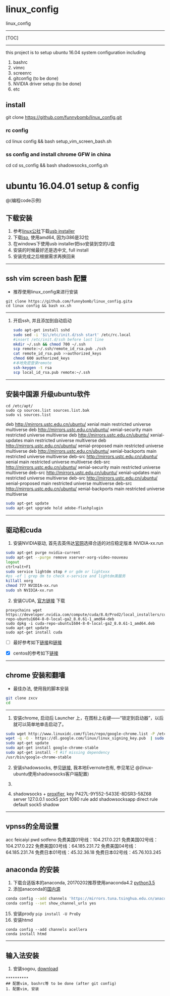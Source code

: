 # linux_config
linux_config

***
[TOC]

***

this project is to setup ubuntu 16.04 system configuration
including
1. bashrc
2. vimrc
3. screenrc
4. gitconfig (to be done)
5. NVIDIA driver setup (to be done)
6. etc

## install

git clone https://github.com/funnybomb/linux_config.git

### rc config
cd linux config && bash setup_vim_screen_bash.sh

### ss config and install chrome GFW in china
cd cd ss_config && bash shadowsocks_config.sh


# ubuntu 16.04.01 setup & config

@(编程code示例)

## 下载安装
1. 参考[linux公社](http://www.linuxidc.com/Linux/2016-04/130520.htm)下载[usb installer](https://www.pendrivelinux.com/universal-usb-installer-easy-as-1-2-3/)
2. 下载[iso](http://mirrors.163.com/ubuntu-releases/16.04.1/), 使用amd64, 因为i386是32位
3. 在windows下使用usb installer把iso安装到空的U盘
4. 安装的时候最好还是选中文, full install
5. 安装完成之后根据需求再换回来

***
## ssh vim screen bash 配置

*  推荐使用linux_config来进行安装

```
git clone https://github.com/funnybomb/linux_config.gita 
cd linux config && bash xx.sh
```
	

***

1. 开启ssh, 并且添加到自动启动

	```bash
	sudo apt-get install sshd
	sudo sed -i '$i\/etc/init.d/ssh start' /etc/rc.local
	#insert /etc/init.d/ssh before last line
	mkdir ~/.ssh && chmod 700 ~/.ssh
	scp remote:~/.ssh/remote_id_rsa.pub ./ssh
	cat remote_id_rsa.pub >>authorized_keys
	chmod 600 authorized_keys
	#本地免密登录remote
	ssh-keygen -t rsa
	scp local_id_rsa.pub remote:~/.ssh
	```
***
## 安装中国源 升级ubuntu软件  
```
cd /etc/apt/
sudo cp sources.list sources.list.bak
sudo vi sources.list
```

deb http://mirrors.ustc.edu.cn/ubuntu/ xenial main restricted universe multiverse
deb http://mirrors.ustc.edu.cn/ubuntu/ xenial-security main restricted universe multiverse
deb http://mirrors.ustc.edu.cn/ubuntu/ xenial-updates main restricted universe multiverse
deb http://mirrors.ustc.edu.cn/ubuntu/ xenial-proposed main restricted universe multiverse
deb http://mirrors.ustc.edu.cn/ubuntu/ xenial-backports main restricted universe multiverse
deb-src http://mirrors.ustc.edu.cn/ubuntu/ xenial main restricted universe multiverse
deb-src http://mirrors.ustc.edu.cn/ubuntu/ xenial-security main restricted universe multiverse
deb-src http://mirrors.ustc.edu.cn/ubuntu/ xenial-updates main restricted universe multiverse
deb-src http://mirrors.ustc.edu.cn/ubuntu/ xenial-proposed main restricted universe multiverse
deb-src http://mirrors.ustc.edu.cn/ubuntu/ xenial-backports main restricted universe multiverse


```bash
sudo apt-get update
sudo apt-get upgrade hold adobe-flashplugin
```

****

## 驱动和cuda
1. 安装NVIDIA驱动, 首先去英伟达[官网](http://www.geforce.com/drivers)选择合适的对应稳定版本 NVIDIA-xx.run
```bash
sudo apt-get purge nvidia-current
sudo apt-get --purge remove xserver-xorg-video-nouveau
logout
ctrl+alt+F1
sudo service lightdm stop # or gdm or lightxxx
#ps -ef | grep dm to check x-service and lightdm类服务 
killall xorg
chmod 777 NVIDIA-xx.run
sudo sh NVIDIA-xx.run
```
2. 安装CUDA, [官方链接](https://developer.nvidia.com/cuda-downloads)
下载
```
proxychains wget https://developer.nvidia.com/compute/cuda/8.0/Prod2/local_installers/cuda-repo-ubuntu1604-8-0-local-ga2_8.0.61-1_amd64-deb
sudo dpkg -i cuda-repo-ubuntu1604-8-0-local-ga2_8.0.61-1_amd64.deb
sudo apt-get update
sudo apt-get install cuda
```

- [ ] 最好参考如下[链接](https://gist.github.com/wangruohui/df039f0dc434d6486f5d4d098aa52d07)和[链接](https://devtalk.nvidia.com/default/topic/907218/how-to-disable-nouveau-driver-to-install-nvidia-drivers-distribution-kali-linux-2-0/)

- [x] centos的参考如下[链接](https://aspratyush.wordpress.com/2012/06/29/revisiting-nvidia-driver-and-cuda-toolkit-install-in-fedoa-17-centos-6/)
 
*** 
## chrome 安装和翻墙
* 最佳办法, 使用我的脚本安装
```bash
git clone zxcv
cd 
```

***

1. 安装chrome, 启动后 Launcher 上，在图标上右键——“锁定到启动器”，以后就可以简单地单击启动了。
```bash
sudo wget http://www.linuxidc.com/files/repo/google-chrome.list -P /etc/apt/sources.list.d/
wget -q -O - https://dl.google.com/linux/linux_signing_key.pub  | sudo apt-key add -
sudo apt-get update
sudo apt-get install google-chrome-stable
sudo apt-get install -f #if missing dependency
/usr/bin/google-chrome-stable
```
2. 安装shadowsocks, 参见[链接](https://aitanlu.com/ubuntu-shadowsocks-ke-hu-duan-pei-zhi.html), 我本地Evernote也有, 参见笔记 @(linux-ubuntu使用shadowsocks客户端配置)
3. ```sudo apt-get install proxychains
3. shadowsocks + [proxifier](https://www.proxifier.site/Proxifier-course/), key P427L-9Y552-5433E-8DSR3-58Z68
	server 127.0.0.1 sock5 port 1080
	rule add shadowsocksapp direct
	rule default                        sock5 shadow

******
## vpnss的全局设置
acc feicaiyi  pwd  sotfeno
免费美国01号线：104.217.0.221
免费美国02号线：104.217.0.222
免费美国03号线：64.185.231.72
免费美国04号线：64.185.231.74
免费日本01号线：45.32.36.18
免费日本02号线：45.76.103.245

## anaconda 的安装
1. 下载合适版本的anaconda, 20170202推荐使用anaconda4.2 [python3.5](https://repo.continuum.io/archive/Anaconda3-4.2.0-Linux-x86_64.sh)
2. 添加anaconda的[国内源](http://www.voidcn.com/blog/huludan/article/p-6222240.html)
```bash
conda config --add channels 'https://mirrors.tuna.tsinghua.edu.cn/anaconda/pkgs/free/'
conda config --set show_channel_urls yes
```
15. 安装prody ```pip install -U ProDy```
16. 安装htmd 
```
conda config --add channels acellera
conda install htmd
```
****
## 输入法安装
1. 安装sogou,  [download](http://pinyin.sogou.com/linux/?r=pinyin)
```
**********
## 配置vim, bashrc等 to be done (after git config)
1. 配置vim, 安装 





